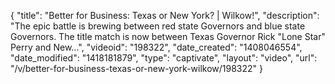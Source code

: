 {
    "title": "Better for Business: Texas or New York? | Wilkow!",
    "description": "The epic battle is brewing between red state Governors and blue state Governors. The title match is now between Texas Governor Rick \"Lone Star\" Perry and New...",
    "videoid": "198322",
    "date_created": "1408046554",
    "date_modified": "1418181879",
    "type": "captivate",
    "layout": "video",
    "url": "\/v\/better-for-business-texas-or-new-york-wilkow\/198322"
}